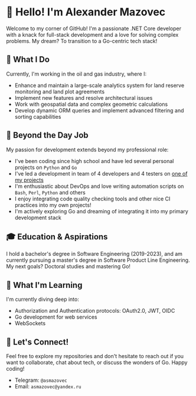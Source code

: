 # 👋 Hello! I'm Alexander Mazovec

Welcome to my corner of GitHub! I'm a passionate .NET Core developer with a knack for full-stack development and a love for solving complex problems. My dream? To transition to a Go-centric tech stack!

## 💼 What I Do

Currently, I'm working in the oil and gas industry, where I:

- Enhance and maintain a large-scale analytics system for land reserve monitoring and land plot agreements
- Implement new features and resolve architectural issues
- Work with geospatial data and complex geometric calculations
- Develop dynamic ORM queries and implement advanced filtering and sorting capabilities

## 🚀 Beyond the Day Job

My passion for development extends beyond my professional role:

- I've been coding since high school and have led several personal projects on `Python` and `Go`
- I've led a development in team of 4 developers and 4 testers on [one of my projects](https://github.com/vpo-tusur)
- I'm enthusiastic about DevOps and love writing automation scripts on `Bash`, `Perl`, `Python` and others
- I enjoy integrating code quality checking tools and other nice CI practices into my own projects!
- I'm actively exploring Go and dreaming of integrating it into my primary development stack

## 🎓 Education & Aspirations

I hold a bachelor's degree in Software Engineering (2019-2023), and am currently pursuing a master's degree in Software Product Line Engineering. My next goals? Doctoral studies and mastering Go!

## 🌱 What I'm Learning

I'm currently diving deep into:

- Authorization and Authentication protocols: OAuth2.0, JWT, OIDC
- Go development for web services
- WebSockets

## 🌟 Let's Connect!

Feel free to explore my repositories and don't hesitate to reach out if you want to collaborate, chat about tech, or discuss the wonders of Go. Happy coding!

- Telegram: `@asmazovec`
- Email: `asmazovec@yandex.ru`

